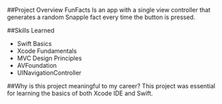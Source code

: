 ##Project Overview
FunFacts Is an app with a single view controller that generates a random Snapple fact every time the button is pressed.

##Skills Learned
* Swift Basics
* Xcode Fundamentals
* MVC Design Principles
* AVFoundation
* UINavigationController

##Why is this project meaningful to my career?
This project was essential for learning the basics of both Xcode IDE and Swift.
